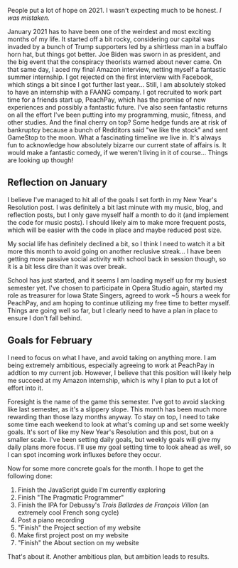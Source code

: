 People put a lot of hope on 2021. I wasn't expecting much to be honest. *I was mistaken.*

January 2021 has to have been one of the weirdest and most exciting months of my life. It started off a bit rocky, considering our capital was invaded by a bunch of Trump supporters led by a shirtless man in a buffalo horn hat, but things got better. Joe Biden was sworn in as president, and the big event that the conspiracy theorists warned about never came. On that same day, I aced my final Amazon interview, netting myself a fantastic summer internship. I got rejected on the first interview with Facebook, which stings a bit since I got further last year... Still, I am absolutely stoked to have an internship with a FAANG company. I got recruited to work part time for a friends start up, PeachPay, which has the promise of new experiences and possibly a fantastic future. I've also seen fantastic returns on all the effort I've been putting into my programming, music, fitness, and other studies. And the final cherry on top? Some hedge funds are at risk of bankruptcy because a bunch of Redditors said "we like the stock" and sent GameStop to the moon. What a fascinating timeline we live in. It's always fun to acknowledge how absolutely bizarre our current state of affairs is. It would make a fantastic comedy, if we weren't living in it of course... Things are looking up though!

## Reflection on January

I believe I've managed to hit all of the goals I set forth in my New Year's Resolution post. I was definitely a bit last minute with my music, blog, and reflection posts, but I only gave myself half a month to do it (and implement the code for music posts). I should likely aim to make more frequent posts, which will be easier with the code in place and maybe reduced post size. 

My social life has definitely declined a bit, so I think I need to watch it a bit more this month to avoid going on another reclusive streak... I have been getting more passive social activity with school back in session though, so it is a bit less dire than it was over break. 

School has just started, and it seems I am loading myself up for my busiest semester yet. I've chosen to participate in Opera Studio again, started my role as treasurer for Iowa State Singers, agreed to work ~5 hours a week for PeachPay, and am hoping to continue utilizing my free time to better myself. Things are going well so far, but I clearly need to have a plan in place to ensure I don't fall behind.

## Goals for February

I need to focus on what I have, and avoid taking on anything more. I am being extremely ambitious, especially agreeing to work at PeachPay in addtion to my current job. However, I believe that this position will likely help me succeed at my Amazon internship, which is why I plan to put a lot of effort into it.

Foresight is the name of the game this semester. I've got to avoid slacking like last semester, as it's a slippery slope. This month has been much more rewarding than those lazy months anyway. To stay on top, I need to take some time each weekend to look at what's coming up and set some weekly goals. It's sort of like my New Year's Resolution and this post, but on a smaller scale. I've been setting daily goals, but weekly goals will give my daily plans more focus. I'll use my goal setting time to look ahead as well, so I can spot incoming work influxes before they occur.

Now for some more concrete goals for the month. I hope to get the following done:
1. Finish the JavaScript guide I'm currently exploring
2. Finish "The Pragmatic Programmer"
3. Finish the IPA for Debussy's *Trois Ballades de François Villon* (an extremely cool French song cycle)
4. Post a piano recording
5. "Finish" the Project section of my website
6. Make first project post on my website
7. "Finish" the About section on my website

That's about it. Another ambitious plan, but ambition leads to results.
